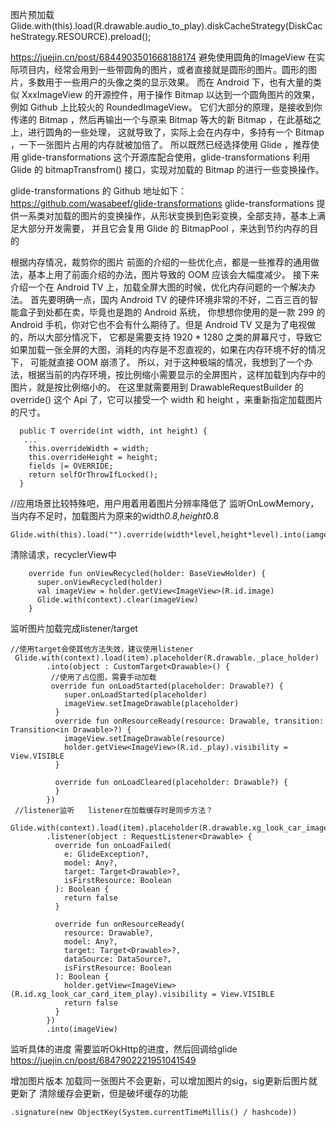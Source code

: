 
图片预加载
Glide.with(this).load(R.drawable.audio_to_play).diskCacheStrategy(DiskCacheStrategy.RESOURCE).preload();


https://juejin.cn/post/6844903501668188174
避免使用圆角的ImageView
在实际项目内，经常会用到一些带圆角的图片，或者直接就是圆形的图片。圆形的图片，多数用于一些用户的头像之类的显示效果。
而在 Android 下，也有大量的类似 XxxImageView 的开源控件，用于操作 Bitmap 以达到一个圆角图片的效果，例如 Github 上比较火的
   RoundedImageView。
它们大部分的原理，是接收到你传递的 Bitmap ，然后再输出一个与原来 Bitmap 等大的新 Bitmap ，在此基础之上，进行圆角的一些处理，
  这就导致了，实际上会在内存中，多持有一个 Bitmap ，一下一张图片占用的内存就被加倍了。
所以既然已经选择使用 Glide ，推荐使用 glide-transformations 这个开源库配合使用，glide-transformations 利用 Glide 的
  bitmapTransfrom() 接口，实现对加载的 Bitmap 的进行一些变换操作。

glide-transformations 的 Github 地址如下：
https://github.com/wasabeef/glide-transformations
glide-transformations 提供一系类对加载的图片的变换操作，从形状变换到色彩变换，全部支持，基本上满足大部分开发需要，
  并且它会复用 Glide 的 BitmapPool ，来达到节约内存的目的


根据内存情况，裁剪你的图片
前面的介绍的一些优化点，都是一些推荐的通用做法，基本上用了前面介绍的办法，图片导致的 OOM 应该会大幅度减少。
接下来介绍一个在 Android TV 上，加载全屏大图的时候，优化内存问题的一个解决办法。
首先要明确一点，国内 Android TV 的硬件环境非常的不好，二百三百的智能盒子到处都在卖，毕竟也是跑的 Android 系统，
你想想你使用的是一款 299 的 Android 手机，你对它也不会有什么期待了。但是 Android TV 又是为了电视做的，所以大部分情况下，
它都是需要支持 1920 * 1280 之类的屏幕尺寸，导致它如果加载一张全屏的大图，消耗的内存是不忍直视的，如果在内存环境不好的情况下，
  可能就直接 OOM 崩溃了。
所以，对于这种极端的情况，我想到了一个办法，根据当前的内存环境，按比例缩小需要显示的全屏图片，这样加载到内存中的图片，就是按比例缩小的。
在这里就需要用到 DrawableRequestBuilder 的 override() 这个 Api 了，它可以接受一个 width 和 height ，来重新指定加载图片的尺寸。
```
  public T override(int width, int height) {
   ...
    this.overrideWidth = width;
    this.overrideHeight = height;
    fields |= OVERRIDE;
    return selfOrThrowIfLocked();
  }
```
//应用场景比较特殊吧，用户用着用着图片分辨率降低了
监听OnLowMemory，当内存不足时，加载图片为原来的width*0.8,height*0.8
```
Glide.with(this).load("").override(width*level,height*level).into(iamgeView);
```


清除请求，recyclerView中
```
    override fun onViewRecycled(holder: BaseViewHolder) {
      super.onViewRecycled(holder)
      val imageView = holder.getView<ImageView>(R.id.image)
      Glide.with(context).clear(imageView)
    }
```
监听图片加载完成listener/target
```
//使用target会使其他方法失效，建议使用listener
 Glide.with(context).load(item).placeholder(R.drawable._place_holder)
        .into(object : CustomTarget<Drawable>() {
         //使用了占位图，需要手动加载
         override fun onLoadStarted(placeholder: Drawable?) {
            super.onLoadStarted(placeholder)
            imageView.setImageDrawable(placeholder)
          }
          override fun onResourceReady(resource: Drawable, transition: Transition<in Drawable>?) {
            imageView.setImageDrawable(resource)
            holder.getView<ImageView>(R.id._play).visibility = View.VISIBLE
          }

          override fun onLoadCleared(placeholder: Drawable?) {
          }
        })
 //listener监听   listener在加载缓存时是同步方法？
  Glide.with(context).load(item).placeholder(R.drawable.xg_look_car_image_place_holder)
        .listener(object : RequestListener<Drawable> {
          override fun onLoadFailed(
            e: GlideException?,
            model: Any?,
            target: Target<Drawable>?,
            isFirstResource: Boolean
          ): Boolean {
            return false
          }

          override fun onResourceReady(
            resource: Drawable?,
            model: Any?,
            target: Target<Drawable>?,
            dataSource: DataSource?,
            isFirstResource: Boolean
          ): Boolean {
            holder.getView<ImageView>(R.id.xg_look_car_card_item_play).visibility = View.VISIBLE
            return false
          }
        })
        .into(imageView)       
```

监听具体的进度 需要监听OkHttp的进度，然后回调给glide
https://juejin.cn/post/6847902221951041549


增加图片版本 
加载同一张图片不会更新，可以增加图片的sig，sig更新后图片就更新了
清除缓存会更新，但是破坏缓存的功能
```
.signature(new ObjectKey(System.currentTimeMillis() / hashcode))
```